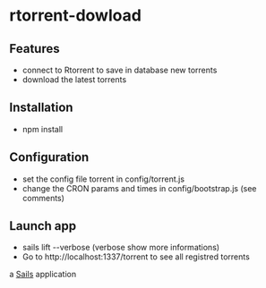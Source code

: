 # rtorrent-dowload

## Features
- connect to Rtorrent to save in database new torrents
- download the latest torrents

## Installation
- npm install

## Configuration
- set the config file torrent in config/torrent.js
- change the CRON params and times in config/bootstrap.js (see comments)

## Launch app
- sails lift --verbose (verbose show more informations)
- Go to http://localhost:1337/torrent to see all registred torrents

a [Sails](http://sailsjs.org) application
